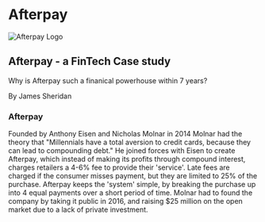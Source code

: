 # Afterpay
![Afterpay Logo](/casestudy/downloads.png)
## Afterpay - a FinTech Case study
Why is Afterpay such a finanical powerhouse within 7 years?

By James Sheridan
### Afterpay
Founded by Anthony Eisen and Nicholas Molnar in 2014
Molnar had the theory that "Millennials have a total aversion to credit cards, because they can lead to compounding debt."
He joined forces with Eisen to create Afterpay, which instead of making its profits through compound interest, charges retailers a 4-6% fee to provide their 'service'. Late fees are charged if the consumer misses payment, but they are limited to 25% of the purchase.
Afterpay keeps the 'system' simple, by breaking the purchase up into 4 equal payments over a short period of time.
Molnar had to found the company by taking it public in 2016, and raising $25 million on the open market due to a lack of private investment.